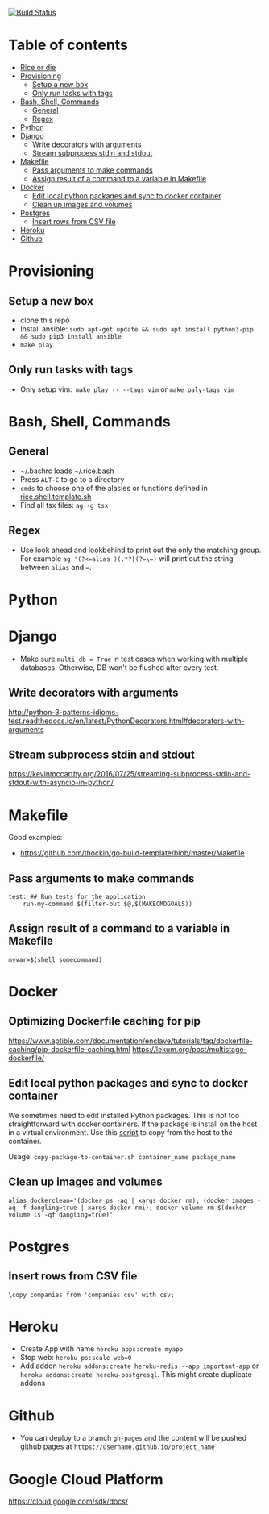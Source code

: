 [![Build Status](https://travis-ci.org/conanfanli/rice.svg?branch=master)](https://travis-ci.org/conanfanli/rice)

# Table of contents
- [Rice or die](#rice-or-die)
- [Provisioning](#provisioning)
  * [Setup a new box](#setup-a-new-box)
  * [Only run tasks with tags](#only-run-tasks-with-tags)
- [Bash, Shell, Commands](#bash-shell-commands)
  * [General](#general)
  * [Regex](#regex)
- [Python](#python)
- [Django](#django)
  * [Write decorators with arguments](#write-decorators-with-arguments)
  * [Stream subprocess stdin and stdout](#stream-subprocess-stdin-and-stdout)
- [Makefile](#makefile)
  * [Pass arguments to make commands](#pass-arguments-to-make-commands)
  * [Assign result of a command to a variable in Makefile](#assign-result-of-a-command-to-a-variable-in-makefile)
- [Docker](#docker)
  * [Edit local python packages and sync to docker container](#edit-local-python-packages-and-sync-to-docker-container)
  * [Clean up images and volumes](#clean-up-images-and-volumes)
- [Postgres](#postgres)
  * [Insert rows from CSV file](#insert-rows-from-csv-file)
- [Heroku](#heroku)
- [Github](#github)

# Provisioning

## Setup a new box
- clone this repo
- Install ansible: `sudo apt-get update && sudo apt install python3-pip && sudo pip3 install ansible`
- `make play`

## Only run tasks with tags
- Only setup vim:` make play -- --tags vim` or `make paly-tags vim`

# Bash, Shell, Commands

## General
- ~/.bashrc loads ~/.rice.bash
- Press `ALT-C` to go to a directory
- `cmds` to choose one of the alasies or functions defined in [rice.shell.template.sh](ansible/roles/common/files/rice-shell.template.sh)
- Find all tsx files: `ag -g tsx` 

## Regex
- Use look ahead and lookbehind to print out the only the matching group. For example `ag '(?<=alias )(.*?)(?=\=)` will print out the string between `alias` and `=`.

# Python

# Django
- Make sure `multi_db = True` in test cases when working with multiple databases. Otherwise, DB won't be flushed after every test.

## Write decorators with arguments
http://python-3-patterns-idioms-test.readthedocs.io/en/latest/PythonDecorators.html#decorators-with-arguments

## Stream subprocess stdin and stdout
https://kevinmccarthy.org/2016/07/25/streaming-subprocess-stdin-and-stdout-with-asyncio-in-python/

# Makefile
Good examples:
- https://github.com/thockin/go-build-template/blob/master/Makefile
## Pass arguments to make commands
```
test: ## Run tests for the application
	run-my-command $(filter-out $@,$(MAKECMDGOALS))
```

## Assign result of a command to a variable in Makefile
`myvar=$(shell somecommand)`

# Docker

## Optimizing Dockerfile caching for pip
https://www.aptible.com/documentation/enclave/tutorials/faq/dockerfile-caching/pip-dockerfile-caching.html
https://lekum.org/post/multistage-dockerfile/

## Edit local python packages and sync to docker container
We sometimes need to edit installed Python packages. This is not too straightforward with docker containers. If the package is install on the host in a virtual environment. Use this [script](copy-package-to-container.sh) to copy from the host to the container.

Usage: `copy-package-to-container.sh container_name package_name`

## Clean up images and volumes
`alias dockerclean='(docker ps -aq | xargs docker rm); (docker images -aq -f dangling=true | xargs docker rmi); docker volume rm $(docker volume ls -qf dangling=true)'`



# Postgres
## Insert rows from CSV file
`\copy companies from 'companies.csv' with csv;`

# Heroku

- Create App with name `heroku apps:create myapp`
- Stop web: `heroku ps:scale web=0`
- Add addon `heroku addons:create heroku-redis --app important-app` or `heroku addons:create heroku-postgresql`. This might create duplicate addons

# Github
- You can deploy to a branch `gh-pages` and the content will be pushed github pages at `https://username.github.io/project_name`

# Google Cloud Platform
https://cloud.google.com/sdk/docs/
